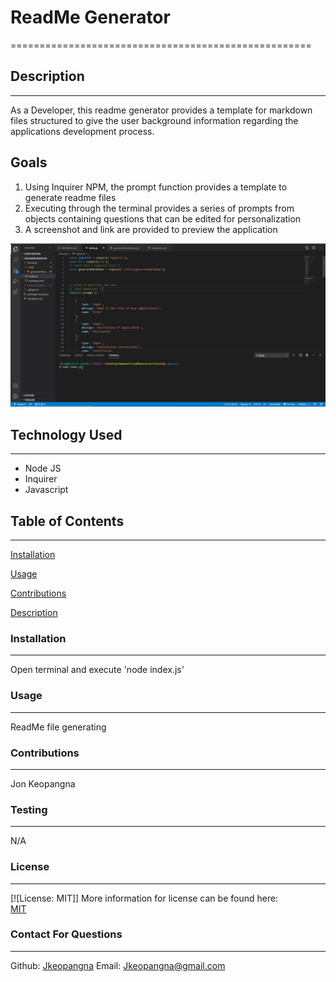 # ReadMe Generator

====================================================

## Description

---

As a Developer, this readme generator provides a template for markdown files structured to give the user background information regarding the applications development process.

## Goals

1. Using Inquirer NPM, the prompt function provides a template to generate readme files
2. Executing through the terminal provides a series of prompts from objects containing questions that can be edited for personalization
3. A screenshot and link are provided to preview the application

![Preview](assets/preview.jpg)

## Technology Used

---

- Node JS
- Inquirer
- Javascript

## Table of Contents

---

[Installation](#installation)

[Usage](#usage)

[Contributions](#contributions)

[Description](#description)

### Installation

---

Open terminal and execute 'node index.js'

### Usage

---

ReadMe file generating

### Contributions

---

Jon Keopangna

### Testing

---

N/A

### License

---

[![License: MIT]]
More information for license can be found here:<br>
[MIT](https://opensource.org/licenses)

### Contact For Questions

---

Github: [Jkeopangna](https://github.com/jkeopangna/readMeGenerator)
Email: [Jkeopangna@gmail.com](https://gmail.com)
